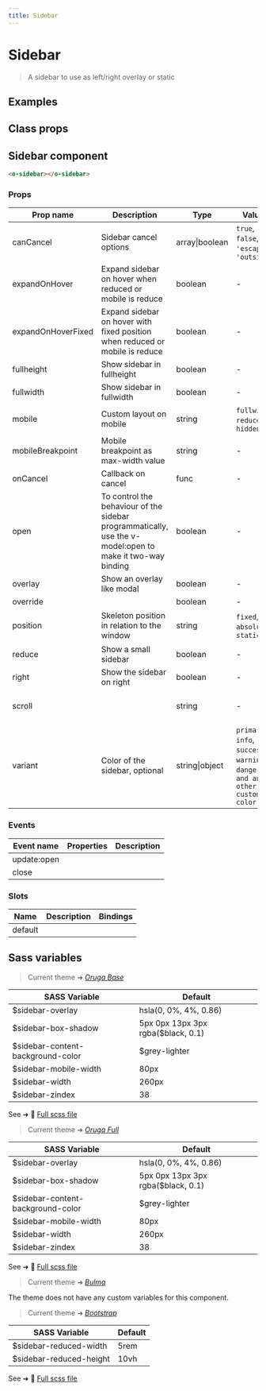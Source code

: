 ```yaml
---
title: Sidebar
---
```


# Sidebar

<div class="vp-doc">

> A sidebar to use as left/right overlay or static

<Carbon />
</div>

<div class="vp-example">

## Examples

<example-sidebar />

</div>
<div class="vp-example">

## Class props

<inspector-sidebar-viewer />

</div>

<div class="vp-doc">

## Sidebar component

```html
<o-sidebar></o-sidebar>
```

### Props

| Prop name          | Description                                                                                               | Type           | Values                                                                          | Default                                                                                                                                                             |
| ------------------ | --------------------------------------------------------------------------------------------------------- | -------------- | ------------------------------------------------------------------------------- | ------------------------------------------------------------------------------------------------------------------------------------------------------------------- |
| canCancel          | Sidebar cancel options                                                                                    | array\|boolean | `true`, `false`, `'escape'`, `'outside'`                                        | <div><small>From <b>config</b>:</small></div><code style='white-space: nowrap; padding: 0;'> sidebar: {<br>&nbsp;&nbsp;canCancel: ['escape', 'outside']<br>}</code> |
| expandOnHover      | Expand sidebar on hover when reduced or mobile is reduce                                                  | boolean        | -                                                                               |                                                                                                                                                                     |
| expandOnHoverFixed | Expand sidebar on hover with fixed position when reduced or mobile is reduce                              | boolean        | -                                                                               |                                                                                                                                                                     |
| fullheight         | Show sidebar in fullheight                                                                                | boolean        | -                                                                               |                                                                                                                                                                     |
| fullwidth          | Show sidebar in fullwidth                                                                                 | boolean        | -                                                                               |                                                                                                                                                                     |
| mobile             | Custom layout on mobile                                                                                   | string         | `fullwidth`, `reduced`, `hidden`                                                |                                                                                                                                                                     |
| mobileBreakpoint   | Mobile breakpoint as max-width value                                                                      | string         | -                                                                               |                                                                                                                                                                     |
| onCancel           | Callback on cancel                                                                                        | func           | -                                                                               | Default function (see source code)                                                                                                                                  |
| open               | To control the behaviour of the sidebar programmatically, use the v-model:open to make it two-way binding | boolean        | -                                                                               |                                                                                                                                                                     |
| overlay            | Show an overlay like modal                                                                                | boolean        | -                                                                               |                                                                                                                                                                     |
| override           |                                                                                                           | boolean        | -                                                                               |                                                                                                                                                                     |
| position           | Skeleton position in relation to the window                                                               | string         | `fixed`, `absolute`, `static`                                                   | <div><small>From <b>config</b>:</small></div><code style='white-space: nowrap; padding: 0;'> sidebar: {<br>&nbsp;&nbsp;position: 'fixed'<br>}</code>                |
| reduce             | Show a small sidebar                                                                                      | boolean        | -                                                                               |                                                                                                                                                                     |
| right              | Show the sidebar on right                                                                                 | boolean        | -                                                                               |                                                                                                                                                                     |
| scroll             |                                                                                                           | string         | -                                                                               | <div><small>From <b>config</b>:</small></div><code style='white-space: nowrap; padding: 0;'> sidebar: {<br>&nbsp;&nbsp;scroll: 'clip'<br>}</code>                   |
| variant            | Color of the sidebar, optional                                                                            | string\|object | `primary`, `info`, `success`, `warning`, `danger`, `and any other custom color` |                                                                                                                                                                     |

### Events

| Event name  | Properties | Description |
| ----------- | ---------- | ----------- |
| update:open |            |
| close       |            |

### Slots

| Name    | Description | Bindings |
| ------- | ----------- | -------- |
| default |             |          |

</div>

<div class="vp-doc">

## Sass variables

<div class="theme-orugabase">

> Current theme ➜ _[Oruga Base](https://github.com/oruga-ui/theme-oruga)_

| SASS Variable                     | Default                            |
| --------------------------------- | ---------------------------------- |
| $sidebar-overlay                  | hsla(0, 0%, 4%, 0.86)              |
| $sidebar-box-shadow               | 5px 0px 13px 3px rgba($black, 0.1) |
| $sidebar-content-background-color | $grey-lighter                      |
| $sidebar-mobile-width             | 80px                               |
| $sidebar-width                    | 260px                              |
| $sidebar-zindex                   | 38                                 |

See ➜ 📄 [Full scss file](https://github.com/oruga-ui/theme-oruga/tree/main/src/assets/scss/components/_sidebar.scss)

</div><div class="theme-orugafull">

> Current theme ➜ _[Oruga Full](https://github.com/oruga-ui/theme-oruga)_

| SASS Variable                     | Default                            |
| --------------------------------- | ---------------------------------- |
| $sidebar-overlay                  | hsla(0, 0%, 4%, 0.86)              |
| $sidebar-box-shadow               | 5px 0px 13px 3px rgba($black, 0.1) |
| $sidebar-content-background-color | $grey-lighter                      |
| $sidebar-mobile-width             | 80px                               |
| $sidebar-width                    | 260px                              |
| $sidebar-zindex                   | 38                                 |

See ➜ 📄 [Full scss file](https://github.com/oruga-ui/theme-oruga/tree/main/src/assets/scss/components/_sidebar.scss)

</div><div class="theme-bulma">

> Current theme ➜ _[Bulma](https://github.com/oruga-ui/theme-bulma)_

<p>The theme does not have any custom variables for this component.</p>
</div><div class="theme-bootstrap">

> Current theme ➜ _[Bootstrap](https://github.com/oruga-ui/theme-bootstrap)_

| SASS Variable           | Default |
| ----------------------- | ------- |
| $sidebar-reduced-width  | 5rem    |
| $sidebar-reduced-height | 10vh    |

See ➜ 📄 [Full scss file](https://github.com/oruga-ui/theme-bootstrap/tree/main/src/assets/scss/components/_sidebar.scss)

</div>

</div>
